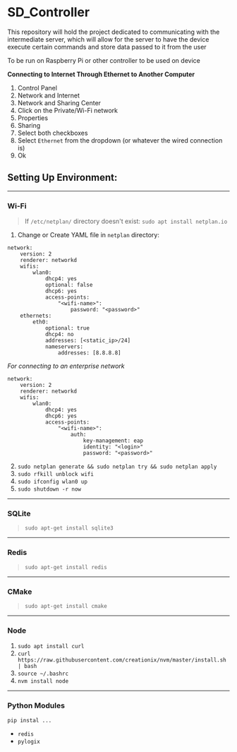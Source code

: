# SD_Controller

This repository will hold the project dedicated to communicating with the intermediate server, which will allow for the server to have the device
    execute certain commands and store data passed to it from the user

To be run on Raspberry Pi or other controller to be used on device

**Connecting to Internet Through Ethernet to Another Computer**
1. Control Panel
2. Network and Internet
3. Network and Sharing Center
4. Click on the Private/Wi-Fi network
5. Properties
6. Sharing
7. Select both checkboxes
8. Select `Ethernet` from the dropdown (or whatever the wired connection is)
9. Ok

## Setting Up Environment:

------------------------
### Wi-Fi
> If `/etc/netplan/` directory doesn't exist: `sudo apt install netplan.io`

1. Change or Create YAML file in `netplan` directory:

```
network:
    version: 2
    renderer: networkd
    wifis:
        wlan0:
            dhcp4: yes
            optional: false
            dhcp6: yes
            access-points:
                "<wifi-name>":
                    password: "<password>"
    ethernets:
        eth0:
            optional: true
            dhcp4: no
            addresses: [<static_ip>/24]
            nameservers:
                addresses: [8.8.8.8]
```

*For connecting to an enterprise network*
```
network:
    version: 2
    renderer: networkd
    wifis:
        wlan0:
            dhcp4: yes
            dhcp6: yes
            access-points:
                "<wifi-name>":
                    auth:
                        key-management: eap
                        identity: "<login>"
                        password: "<password>"
```
2. `sudo netplan generate && sudo netplan try && sudo netplan apply`
3. `sudo rfkill unblock wifi`
4. `sudo ifconfig wlan0 up`
5. `sudo shutdown -r now`
--------------------

### SQLite

> `sudo apt-get install sqlite3`
--------------------

### Redis

> `sudo apt-get install redis`
--------------------

### CMake

> `sudo apt-get install cmake`
--------------------

### Node

1. `sudo apt install curl`
2. `curl https://raw.githubusercontent.com/creationix/nvm/master/install.sh | bash`
3. `source ~/.bashrc`
4. `nvm install node`
--------------------

### Python Modules

`pip instal ...`
* `redis`
* `pylogix`